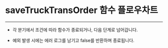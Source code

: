 
# saveTruckTransOrder 함수 플로우차트

  

  

---

  

- 각 분기에서 조건에 따라 함수가 종료되거나, 다음 단계로 넘어갑니다.

- 예외 발생 시에는 에러 로그를 남기고 false를 반환하며 종료됩니다.